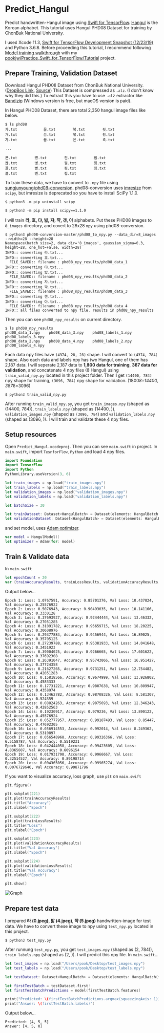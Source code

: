 #  Predict_Hangul

Predict handwritten-Hangul image using [Swift for TensorFlow](https://www.tensorflow.org/swift). [Hangul](https://en.wikipedia.org/wiki/Hangul) is the Korean alphabet. This tutorial uses  Hangul PHD08 Dataset for training by ChonBuk National University.

I used Xcode 11.3, [Swift for TensorFlow Development Snapshot (12/23/19)](https://github.com/tensorflow/swift/blob/master/Installation.md) and Python 3.6.8. Before proceeding this tutorial, I recommend following [Model training walkthrough](https://www.tensorflow.org/swift/tutorials/model_training_walkthrough) with my [pookjw/Practice_Swift_for_TensorFlow/Tutorial](https://github.com/pookjw/Practice_Swift_for_TensorFlow/tree/master/Tutorial) project.

## Prepare Training, Validation Dataset

Download Hangul PHD08 Dataset from ChonBuk National University. ([DropBox Link](https://www.dropbox.com/s/69cwkkqt4m1xl55/phd08.alz?dl=0), [Source](http://cv.jbnu.ac.kr/index.php?mid=notice&document_srl=189)) This Dataset is compressed as `.alz`. (I don't know why they did this.) To extract this you have to use `.al`z extractor like [Bandizip](https://en.bandisoft.com/bandizip/) (Windows version is free, but macOS version is paid).

In Hangul PHD08 Dataset, there are total 2,350 hangul image files like below.

```
$ ls phd08
가.txt            끓.txt        복.txt        죗.txt
개.txt            끔.txt        볶.txt        죙.txt
갸.txt            끕.txt        본.txt        죡.txt

...

끈.txt        볐.txt        죈.txt        힙.txt
끊.txt        병.txt        죌.txt        힛.txt
끌.txt        볕.txt        죔.txt        힝.txt
끎.txt        볜.txt        죕.txt
```

To train these data, we have to convert to `.npy` file using [sungjunyoung/phd08-conversion](https://github.com/sungjunyoung/phd08-conversion). phd08-conversion uses [imresize](https://docs.scipy.org/doc/scipy-1.2.1/reference/generated/scipy.misc.imresize.html) from `scipy`, but imresize is deprecated so you have to install SciPy 1.1.0.

`$ python3 -m pip uninstall scipy`

`$ python3 -m pip install scipy==1.1.0`

I will train **라, 호, 댜, 밟, 쟈, 꺅, 갠, 아** alphabets. Put these PHD08 images to `8_images` directory, and covert to 28x28 `npy` using phd08-conversion.

```
$ python3 phd08-conversion-master/phd08_to_npy.py --data_dir=8_images --width=28 --height=28
Namespace(batch_size=2, data_dir='8_images', gaussian_sigma=0.3, height=28, one_hot=False, width=28)
INFO:: converting 라.txt...
INFO:: converting 호.txt...
  FILE_SAVED:: filename : phd08_npy_results/phd08_data_1
INFO:: converting 댜.txt...
INFO:: converting 밟.txt...
  FILE_SAVED:: filename : phd08_npy_results/phd08_data_2
INFO:: converting 자.txt...
INFO:: converting 꺅.txt...
  FILE_SAVED:: filename : phd08_npy_results/phd08_data_3
INFO:: converting 갠.txt...
INFO:: converting 아.txt...
  FILE_SAVED:: filename : phd08_npy_results/phd08_data_4
INFO:: all files converted to npy file, results in phd08_npy_results
```

Then you can see `phd08_npy_results` on current directory.

```
$ ls phd08_npy_results
phd08_data_1.npy    phd08_data_3.npy    phd08_labels_1.npy    phd08_labels_3.npy
phd08_data_2.npy    phd08_data_4.npy    phd08_labels_2.npy    phd08_labels_4.npy
```

Each data npy files have `(4374, 28, 28)` shape. I will convert to `(4374, 784)` shape. Also each data and labels npy has two Hangul, one of them has 2,187 data. I will seperate 2,187 data to **1,800 data for training**, **387 data for validation**, and concatenate 4 npy files (8 Hangul) using `train_valid_npy.py` located in this project folder. Then I get `(14400, 784)` npy shape for training, `(3096, 784)` npy shape for validation. (1800*8=14400, 387*8=3096)

`$ python3 train_valid_npy.py`

After running `train_valid_npy.py`, you get `train_images.npy` (shaped as (14400, 784)), `train_labels.npy` (shaped as (14400, )), `validation_images.npy` (shaped as `(3096, 784`) and `validation_labels.npy` (shaped as (3096, )). I will train and validate these 4 npy files.

## Setup resources

Open `Predict_Hangul.xcodeproj`. Then you can see `main.swift` in project. In `main.swift`, import `TesnforFlow`, `Python` and load 4 npy files.

```swift
import Foundation
import TensorFlow
import Python
PythonLibrary.useVersion(3, 6)

let train_images = np.load("train_images.npy")
let train_labels = np.load("train_labels.npy")
let validation_images = np.load("validation_images.npy")
let validation_labels = np.load("validation_labels.npy")

let batchSize = 30

let trainDataset: Dataset<HangulBatch> = Dataset(elements: HangulBatch(features: Tensor<Float32>(numpy: train_images)!, labels: Tensor<Int32>(numpy: train_labels)!)).batched(batchSize)
let validationDataset: Dataset<HangulBatch> = Dataset(elements: HangulBatch(features: Tensor<Float32>(numpy: validation_images)!, labels: Tensor<Int32>(numpy: validation_labels)!)).batched(batchSize)
```

and set model, uses [Adam optimizer](https://www.tensorflow.org/api_docs/python/tf/keras/optimizers/Adam).

```swift
var model = HangulModel()
let optimizer = Adam(for: model)
```

## Train & Validate data

In `main.swift`

```swift
let epochCount = 20
var (trainAccuracyResults, trainLossResults, validationAccuracyResults, validationLossResults) = model.train(epoch_count: epochCount, train_data: trainDataset, validation_data: validationDataset)
```

Output below...

```
Epoch 1: Loss: 1.0767591, Accuracy: 0.85701376, Val Loss: 10.437824, Val Accuracy: 0.25576922
Epoch 2: Loss: 0.5076943, Accuracy: 0.90493035, Val Loss: 10.141166, Val Accuracy: 0.3330128
Epoch 3: Loss: 0.37693927, Accuracy: 0.92444444, Val Loss: 13.46332, Val Accuracy: 0.27051285
Epoch 4: Loss: 0.31091782, Accuracy: 0.95659715, Val Loss: 18.20225, Val Accuracy: 0.30608976
Epoch 5: Loss: 0.29377884, Accuracy: 0.9456944, Val Loss: 16.89025, Val Accuracy: 0.35705125
Epoch 6: Loss: 0.27239788, Accuracy: 0.95381933, Val Loss: 14.041648, Val Accuracy: 0.3451923
Epoch 7: Loss: 0.39004025, Accuracy: 0.9266665, Val Loss: 17.601622, Val Accuracy: 0.37692308
Epoch 8: Loss: 0.26391047, Accuracy: 0.95743066, Val Loss: 16.951427, Val Accuracy: 0.37724358
Epoch 9: Loss: 0.21627265, Accuracy: 0.9731251, Val Loss: 12.754482, Val Accuracy: 0.42051283
Epoch 10: Loss: 0.15818566, Accuracy: 0.9674999, Val Loss: 13.926802, Val Accuracy: 0.4583333
Epoch 11: Loss: 0.17731221, Accuracy: 0.9807638, Val Loss: 10.809947, Val Accuracy: 0.4358974
Epoch 12: Loss: 0.13462782, Accuracy: 0.98708326, Val Loss: 8.581307, Val Accuracy: 0.524359
Epoch 13: Loss: 0.08824263, Accuracy: 0.9875693, Val Loss: 12.346243, Val Accuracy: 0.42852563
Epoch 14: Loss: 0.19230917, Accuracy: 0.979236, Val Loss: 13.890122, Val Accuracy: 0.45576924
Epoch 15: Loss: 0.052777957, Accuracy: 0.99187493, Val Loss: 8.85447, Val Accuracy: 0.47692305
Epoch 16: Loss: 0.056914553, Accuracy: 0.992014, Val Loss: 8.249362, Val Accuracy: 0.5310897
Epoch 17: Loss: 0.056548968, Accuracy: 0.99326366, Val Loss: 6.5158787, Val Accuracy: 0.5519231
Epoch 18: Loss: 0.042444058, Accuracy: 0.99423605, Val Loss: 4.8365607, Val Accuracy: 0.6096154
Epoch 19: Loss: 0.017931798, Accuracy: 0.9966667, Val Loss: 0.32514527, Val Accuracy: 0.89198714
Epoch 20: Loss: 0.004365056, Accuracy: 0.99965274, Val Loss: 0.0076729646, Val Accuracy: 0.99871796
```

If you want to visualize accuracy, loss graph, use `plt` on `main.swift`

```swift
plt.figure()

plt.subplot(221)
plt.plot(trainAccuracyResults)
plt.title("Accuracy")
plt.xlabel("Epoch")

plt.subplot(222)
plt.plot(trainLossResults)
plt.title("Loss")
plt.xlabel("Epoch")

plt.subplot(223)
plt.plot(validationAccuracyResults)
plt.title("Val Accuracy")
plt.xlabel("Epoch")

plt.subplot(224)
plt.plot(validationLossResults)
plt.title("Val Accuracy")
plt.xlabel("Epoch")

plt.show()
```

![Graph](https://live.staticflickr.com/65535/49366104277_ccb046c947_o.png)

## Prepare test data

I prepared **라 (0.jpeg), 밟 (4.jpeg), 꺅 (5.jpeg)** handwritten-image for test data. We have to convert these image to npy using `test_npy.py` located in this project.

`$ python3 test_npy.py`

After runnung `test_npy.py`, you get `test_images.npy` (shaped as (2, 784)), `train_labels.npy` (shaped as (2, )). I will predict this npy file. In `main.swift`...

```swift
let test_images = np.load("/Users/pook/Desktop/test_images.npy")
let test_labels = np.load("/Users/pook/Desktop/test_labels.npy")

let testDataset: Dataset<HangulBatch> = Dataset(elements: HangulBatch(features: Tensor<Float32>(numpy: test_images)!, labels: Tensor<Int32>(numpy: test_labels)!)).batched(batchSize)

let firstTestBatch = testDataset.first!
let firstTestBatchPredictions = model(firstTestBatch.features)

print("Predicted: \(firstTestBatchPredictions.argmax(squeezingAxis: 1))")
print("Answer: \(firstTestBatch.labels)")
```

Output below...

```
Predicted: [4, 5, 5]
Answer: [4, 5, 0]
```
